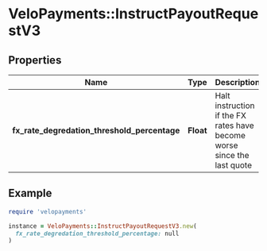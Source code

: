 # VeloPayments::InstructPayoutRequestV3

## Properties

| Name | Type | Description | Notes |
| ---- | ---- | ----------- | ----- |
| **fx_rate_degredation_threshold_percentage** | **Float** | Halt instruction if the FX rates have become worse since the last quote | [optional] |

## Example

```ruby
require 'velopayments'

instance = VeloPayments::InstructPayoutRequestV3.new(
  fx_rate_degredation_threshold_percentage: null
)
```

